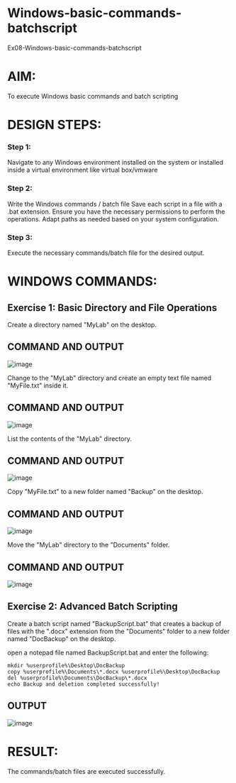 # Windows-basic-commands-batchscript
Ex08-Windows-basic-commands-batchscript

# AIM:
To execute Windows basic commands and batch scripting

# DESIGN STEPS:

### Step 1:

Navigate to any Windows environment installed on the system or installed inside a virtual environment like virtual box/vmware 

### Step 2:

Write the Windows commands / batch file
Save each script in a file with a .bat extension.
Ensure you have the necessary permissions to perform the operations.
Adapt paths as needed based on your system configuration.
### Step 3:

Execute the necessary commands/batch file for the desired output. 




# WINDOWS COMMANDS:
## Exercise 1: Basic Directory and File Operations
Create a directory named "MyLab" on the desktop.


## COMMAND AND OUTPUT

![image](https://github.com/user-attachments/assets/d61adf62-5a9d-4517-85e7-7333e5e2135e)

Change to the "MyLab" directory and create an empty text file named "MyFile.txt" inside it.


## COMMAND AND OUTPUT

![image](https://github.com/user-attachments/assets/a2f9c0ff-e072-4d92-8f87-5207ec28be1c)

List the contents of the "MyLab" directory.


## COMMAND AND OUTPUT

![image](https://github.com/user-attachments/assets/e1e74c00-10ff-4dd2-8a52-5ba0dfb5ccbb)

Copy "MyFile.txt" to a new folder named "Backup" on the desktop.

## COMMAND AND OUTPUT

![image](https://github.com/user-attachments/assets/de89f9f0-c94d-40c9-9f70-35f74c8833a1)

Move the "MyLab" directory to the "Documents" folder.


## COMMAND AND OUTPUT

![image](https://github.com/user-attachments/assets/909d474b-6966-47a3-92d8-6153f448518f)

## Exercise 2: Advanced Batch Scripting
Create a batch script named "BackupScript.bat" that creates a backup of files with the ".docx" extension from the "Documents" folder to a new folder named "DocBackup" on the desktop.

open a notepad file named BackupScript.bat and enter the following:

```
mkdir %userprofile%\Desktop\DocBackup
copy %userprofile%\Documents\*.docx %userprofile%\Desktop\DocBackup
del %userprofile%\Documents\DocBackup\*.docx
echo Backup and deletion completed successfully!
```

## OUTPUT

![image](https://github.com/user-attachments/assets/b11ae5c2-c8af-42ee-ac5f-ee6ce4b0423e)

# RESULT:
The commands/batch files are executed successfully.

